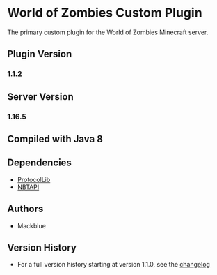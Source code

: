 # World of Zombies Custom Plugin

The primary custom plugin for the World of Zombies Minecraft server.

## Plugin Version

### 1.1.2

## Server Version

### 1.16.5

## Compiled with Java 8

## Dependencies

  - [ProtocolLib](https://www.spigotmc.org/resources/protocollib.1997/)
  - [NBTAPI](https://www.spigotmc.org/resources/nbt-api.7939/)

## Authors

- Mackblue

## Version History

- For a full version history starting at version 1.1.0, see the [changelog](./src/main/resources/changelog.txt)
